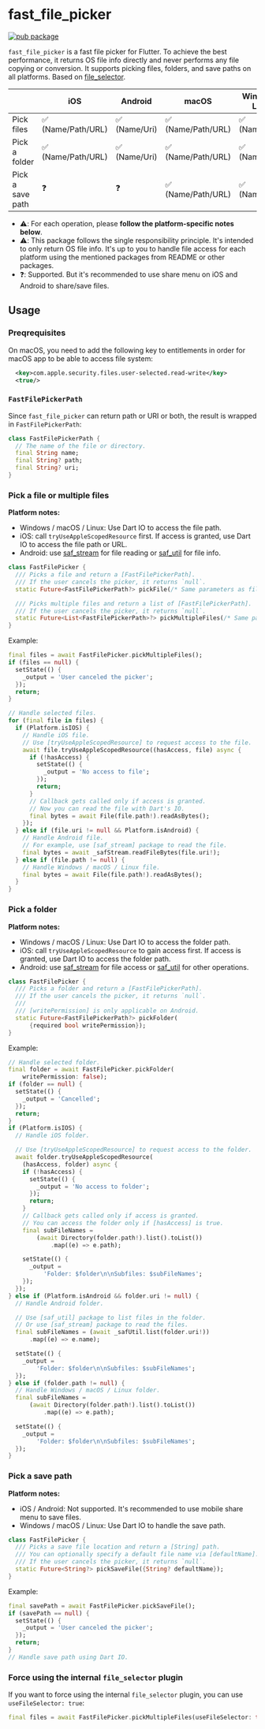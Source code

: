 # fast_file_picker

[![pub package](https://img.shields.io/pub/v/fast_file_picker.svg)](https://pub.dev/packages/fast_file_picker)

`fast_file_picker` is a fast file picker for Flutter. To achieve the best performance, it returns OS file info directly and never performs any file copying or conversion. It supports picking files, folders, and save paths on all platforms. Based on [file_selector](https://pub.dev/packages/file_selector).

|                  | iOS                | Android       | macOS              | Windows / Linux |
| ---------------- | ------------------ | ------------- | ------------------ | --------------- |
| Pick files       | ✅ (Name/Path/URL) | ✅ (Name/Uri) | ✅ (Name/Path/URL) | ✅ (Name/Path)  |
| Pick a folder    | ✅ (Name/Path/URL) | ✅ (Name/Uri) | ✅ (Name/Path/URL) | ✅ (Name/Path)  |
| Pick a save path | ❓                 | ❓            | ✅ (Name/Path/URL) | ✅ (Name/Path)  |

- ⚠️: For each operation, please **follow the platform-specific notes below**.
- ⚠️: This package follows the single responsibility principle. It's intended to only return OS file info. It's up to you to handle file access for each platform using the mentioned packages from README or other packages.
- ❓: Supported. But it's recommended to use share menu on iOS and Android to share/save files.

## Usage

### Preqrequisites

On macOS, you need to add the following key to entitlements in order for macOS app to be able to access file system:

```xml
  <key>com.apple.security.files.user-selected.read-write</key>
  <true/>
```

### `FastFilePickerPath`

Since `fast_file_picker` can return path or URI or both, the result is wrapped in `FastFilePickerPath`:

```dart
class FastFilePickerPath {
  // The name of the file or directory.
  final String name;
  final String? path;
  final String? uri;
}
```

### Pick a file or multiple files

**Platform notes:**

- Windows / macOS / Linux: Use Dart IO to access the file path.
- iOS: call `tryUseAppleScopedResource` first. If access is granted, use Dart IO to access the file path or URL.
- Android: use [saf_stream](https://pub.dev/packages/saf_stream) for file reading or [saf_util](https://pub.dev/packages/saf_util) for file info.

```dart
class FastFilePicker {
  /// Picks a file and return a [FastFilePickerPath].
  /// If the user cancels the picker, it returns `null`.
  static Future<FastFilePickerPath?> pickFile(/* Same parameters as file_selector */);

  /// Picks multiple files and return a list of [FastFilePickerPath].
  /// If the user cancels the picker, it returns `null`.
  static Future<List<FastFilePickerPath>?> pickMultipleFiles(/* Same parameters as file_selector */);
}
```

Example:

```dart
final files = await FastFilePicker.pickMultipleFiles();
if (files == null) {
  setState(() {
    _output = 'User canceled the picker';
  });
  return;
}

// Handle selected files.
for (final file in files) {
  if (Platform.isIOS) {
    // Handle iOS file.
    // Use [tryUseAppleScopedResource] to request access to the file.
    await file.tryUseAppleScopedResource((hasAccess, file) async {
      if (!hasAccess) {
        setState(() {
          _output = 'No access to file';
        });
        return;
      }
      // Callback gets called only if access is granted.
      // Now you can read the file with Dart's IO.
      final bytes = await File(file.path!).readAsBytes();
    });
  } else if (file.uri != null && Platform.isAndroid) {
    // Handle Android file.
    // For example, use [saf_stream] package to read the file.
    final bytes = await _safStream.readFileBytes(file.uri!);
  } else if (file.path != null) {
    // Handle Windows / macOS / Linux file.
    final bytes = await File(file.path!).readAsBytes();
  }
}
```

### Pick a folder

**Platform notes:**

- Windows / macOS / Linux: Use Dart IO to access the folder path.
- iOS: call `tryUseAppleScopedResource` to gain access first. If access is granted, use Dart IO to access the folder path.
- Android: use [saf_stream](https://pub.dev/packages/saf_stream) for file access or [saf_util](https://pub.dev/packages/saf_util) for other operations.

```dart
class FastFilePicker {
  /// Picks a folder and return a [FastFilePickerPath].
  /// If the user cancels the picker, it returns `null`.
  ///
  /// [writePermission] is only applicable on Android.
  static Future<FastFilePickerPath?> pickFolder(
      {required bool writePermission});
}
```

Example:

```dart
// Handle selected folder.
final folder = await FastFilePicker.pickFolder(
    writePermission: false);
if (folder == null) {
  setState(() {
    _output = 'Cancelled';
  });
  return;
}
if (Platform.isIOS) {
  // Handle iOS folder.

  // Use [tryUseAppleScopedResource] to request access to the folder.
  await folder.tryUseAppleScopedResource(
    (hasAccess, folder) async {
    if (!hasAccess) {
      setState(() {
        _output = 'No access to folder';
      });
      return;
    }
    // Callback gets called only if access is granted.
    // You can access the folder only if [hasAccess] is true.
    final subFileNames =
        (await Directory(folder.path!).list().toList())
            .map((e) => e.path);

    setState(() {
      _output =
          'Folder: $folder\n\nSubfiles: $subFileNames';
    });
  });
} else if (Platform.isAndroid && folder.uri != null) {
  // Handle Android folder.

  // Use [saf_util] package to list files in the folder.
  // Or use [saf_stream] package to read the files.
  final subFileNames = (await _safUtil.list(folder.uri!))
      .map((e) => e.name);

  setState(() {
    _output =
        'Folder: $folder\n\nSubfiles: $subFileNames';
  });
} else if (folder.path != null) {
  // Handle Windows / macOS / Linux folder.
  final subFileNames =
      (await Directory(folder.path!).list().toList())
          .map((e) => e.path);

  setState(() {
    _output =
        'Folder: $folder\n\nSubfiles: $subFileNames';
  });
}
```

### Pick a save path

**Platform notes:**

- iOS / Android: Not supported. It's recommended to use mobile share menu to save files.
- Windows / macOS / Linux: Use Dart IO to handle the save path.

```dart
class FastFilePicker {
  /// Picks a save file location and return a [String] path.
  /// You can optionally specify a default file name via [defaultName].
  /// If the user cancels the picker, it returns `null`.
  static Future<String?> pickSaveFile({String? defaultName});
}
```

Example:

```dart
final savePath = await FastFilePicker.pickSaveFile();
if (savePath == null) {
  setState(() {
    _output = 'User canceled the picker';
  });
  return;
}
// Handle save path using Dart IO.
```

### Force using the internal `file_selector` plugin

If you want to force using the internal `file_selector` plugin, you can use `useFileSelector: true`:

```dart
final files = await FastFilePicker.pickMultipleFiles(useFileSelector: true);
```

